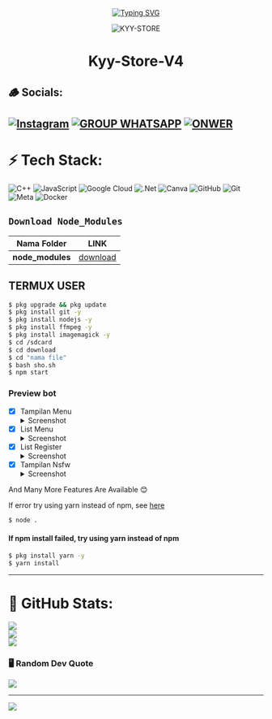 <div align="center">
<a href="https://linktr.ee/kyy_store5">
    <img
        src="https://readme-typing-svg.herokuapp.com?font=ShadowsIntoLightsize=50&duration=5500&color=87CEEB&background=FF673200&center=true&vCenter=true&lines=Hello,+I+am+Kyy°Store;I+am+is+a+developer+bot+whatsapp⚡"
            alt="Typing SVG"
        />
    </a>
</p>
</div>

<p align="center">
  <img src="https://d.uguu.se/EBwnzlev.jpg" alt="KYY-STORE" />
  <br />
  <h1 align="center">Kyy-Store-V4</h1>
</p>

## 🪵 Socials:
[![Instagram](https://img.shields.io/badge/Instagram-%23E4405F.svg?logo=Instagram&logoColor=white)](https://www.instagram.com/ikyy_joki08)
[![GROUP WHATSAPP](https://img.shields.io/badge/WhatsApp%20BOT-25D366?style=for-the-badge&logo=whatsapp&logoColor=white)](https://chat.whatsapp.com/BH9J3kPRvxxEhEzkI2rwob) 
[![ONWER](https://img.shields.io/badge/Owner%20BOT-25D366?style=for-the-badge&logo=whatsapp&logoColor=white)](https://wa.me/6288742782469) 
---------

# ⚡ Tech Stack:
![C++](https://img.shields.io/badge/c++-%2300599C.svg?style=for-the-badge&logo=c%2B%2B&logoColor=white) ![JavaScript](https://img.shields.io/badge/javascript-%23323330.svg?style=for-the-badge&logo=javascript&logoColor=%23F7DF1E) ![Google Cloud](https://img.shields.io/badge/GoogleCloud-%234285F4.svg?style=for-the-badge&logo=google-cloud&logoColor=white) ![.Net](https://img.shields.io/badge/.NET-5C2D91?style=for-the-badge&logo=.net&logoColor=white) ![Canva](https://img.shields.io/badge/Canva-%2300C4CC.svg?style=for-the-badge&logo=Canva&logoColor=white) ![GitHub](https://img.shields.io/badge/github-%23121011.svg?style=for-the-badge&logo=github&logoColor=white) ![Git](https://img.shields.io/badge/git-%23F05033.svg?style=for-the-badge&logo=git&logoColor=white) ![Meta](https://img.shields.io/badge/Meta-%230467DF.svg?style=for-the-badge&logo=Meta&logoColor=white) ![Docker](https://img.shields.io/badge/docker-%230db7ed.svg?style=for-the-badge&logo=docker&logoColor=white)

## ```Download Node_Modules```

| Nama Folder | LINK |
|-------------|------|
| **node_modules** |[download](https://www.mediafire.com/file/1vwcygs85r5alaw/node_modules.zip/file) |

## TERMUX USER
```bash
$ pkg upgrade && pkg update
$ pkg install git -y
$ pkg install nodejs -y
$ pkg install ffmpeg -y
$ pkg install imagemagick -y
$ cd /sdcard
$ cd download 
$ cd "nama file"
$ bash sho.sh
$ npm start 
```

### Preview bot

- [x] Tampilan Menu <details><summary>Screenshot</summary><img src="https://f.uguu.se/VhHQQjiE.jpg"></details>
- [x]  List Menu <details><summary>Screenshot</summary><img src="https://d.uguu.se/XvUAtwEL.jpg"></details>
- [x] List Register <details><summary>Screenshot</summary><img src="https://d.uguu.se/OByPMxBm.jpg"></details>
- [x] Tampilan Nsfw <details><summary>Screenshot</summary><img src="https://f.uguu.se/jhxJYQTP.jpg"></details>

And Many More Features Are Available 😊


<!---->
If error try using yarn instead of npm, see [here](https://github.com/Jikarinka/Kannabotv2#if-npm-install-failed--try--using-yarn-instead-of-npm)
```bash
$ node .
```

#### If npm install failed, try using yarn instead of npm
```bash
$ pkg install yarn -y
$ yarn install
```
---------

# 🫧 GitHub Stats:
![](https://github-readme-stats.vercel.app/api?username=sychyy&theme=neon&hide_border=false&include_all_commits=false&count_private=false)<br/>
![](https://github-readme-streak-stats.herokuapp.com/?user=sychyy&theme=neon&hide_border=false)<br/>
![](https://github-readme-stats.vercel.app/api/top-langs/?username=sychyy&theme=neon&hide_border=false&include_all_commits=false&count_private=false&layout=compact)

### 🖥️ Random Dev Quote
![](https://quotes-github-readme.vercel.app/api?type=vetical&theme=dark)

---
[![](https://visitcount.itsvg.in/api?id=sychyy&icon=8&color=1)](https://visitcount.itsvg.in)

<!-- Proudly created with GPRM ( https://gprm.itsvg.in ) -->
